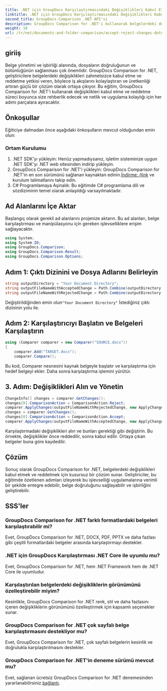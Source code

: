 ```yaml
---
title: .NET için GroupDocs Karşılaştırmasındaki Değişiklikleri Kabul Etme ve Reddetme
linktitle: .NET için GroupDocs Karşılaştırmasındaki Değişiklikleri Kabul Etme ve Reddetme
second_title: GroupDocs.Comparison .NET API'si
description: GroupDocs Comparison for .NET'i kullanarak belgelerdeki değişiklikleri nasıl kabul edeceğinizi ve reddedeceğinizi öğrenin. Belge iş akışlarınızı zahmetsizce kolaylaştırın.
weight: 10
url: /tr/net/documents-and-folder-comparison/accept-reject-changes-dotnet/
---
```

## giriiş
Belge yönetimi ve işbirliği alanında, dosyaların doğruluğunun ve bütünlüğünün sağlanması çok önemlidir. GroupDocs Comparison for .NET, geliştiricilere belgelerdeki değişiklikleri zahmetsizce kabul etme ve reddetme yetkisi veren, böylece iş akışlarını kolaylaştıran ve üretkenliği artıran güçlü bir çözüm olarak ortaya çıkıyor. Bu eğitim, GroupDocs Comparison for .NET'i kullanarak değişiklikleri kabul etme ve reddetme süreci boyunca size rehberlik edecek ve netlik ve uygulama kolaylığı için her adımı parçalara ayıracaktır.
## Önkoşullar
Eğiticiye dalmadan önce aşağıdaki önkoşulların mevcut olduğundan emin olun:
### Ortam Kurulumu
1. .NET SDK'yı yükleyin: Henüz yapmadıysanız, işletim sisteminize uygun .NET SDK'yı .NET web sitesinden indirip yükleyin.
2.  GroupDocs Comparison for .NET'i yükleyin: GroupDocs Comparison for .NET'in en son sürümünü sağlanan kaynaktan edinin.[İndirme: {link](https://releases.groupdocs.com/comparison/net/) ve kurulum talimatlarını takip edin.
3. C# Programlamaya Aşinalık: Bu eğitimde C# programlama dili ve sözdiziminin temel olarak anlaşıldığı varsayılmaktadır.

## Ad Alanlarını İçe Aktar
Başlangıç olarak gerekli ad alanlarını projenize aktarın. Bu ad alanları, belge karşılaştırması ve manipülasyonu için gereken işlevselliklere erişim sağlayacaktır.

```csharp
using System;
using System.IO;
using GroupDocs.Comparison;
using GroupDocs.Comparison.Result;
using GroupDocs.Comparison.Options;
```
## Adım 1: Çıktı Dizinini ve Dosya Adlarını Belirleyin
```csharp
string outputDirectory = "Your Document Directory";
string outputFileNameWithAcceptedChange = Path.Combine(outputDirectory, "RESULT_WITH_ACCEPTED_CHANGE.docx");
string outputFileNameWithRejectedChange = Path.Combine(outputDirectory, "RESULT_WITH_REJECTED_CHANGE.docx");
```
 Değiştirildiğinden emin olun`"Your Document Directory"` İstediğiniz çıktı dizininin yolu ile.
## Adım 2: Karşılaştırıcıyı Başlatın ve Belgeleri Karşılaştırın
```csharp
using (Comparer comparer = new Comparer("SOURCE.docx"))
{
    comparer.Add("TARGET.docx");
    comparer.Compare();
```
Bu kod, Comparer nesnesini kaynak belgeyle başlatır ve karşılaştırma için hedef belgeyi ekler. Daha sonra karşılaştırma işlemini yürütür.
## 3. Adım: Değişiklikleri Alın ve Yönetin
```csharp
ChangeInfo[] changes = comparer.GetChanges();
changes[0].ComparisonAction = ComparisonAction.Reject;
comparer.ApplyChanges(outputFileNameWithRejectedChange, new ApplyChangeOptions { Changes = changes, SaveOriginalState = true });
changes = comparer.GetChanges();
changes[0].ComparisonAction = ComparisonAction.Accept;
comparer.ApplyChanges(outputFileNameWithAcceptedChange, new ApplyChangeOptions { Changes = changes });
```
Karşılaştırmadaki değişiklikleri alın ve bunları gerektiği gibi değiştirin. Bu örnekte, değişiklikler önce reddedilir, sonra kabul edilir. Ortaya çıkan belgeler buna göre kaydedilir.

## Çözüm
Sonuç olarak GroupDocs Comparison for .NET, belgelerdeki değişiklikleri kabul etmek ve reddetmek için kusursuz bir çözüm sunar. Geliştiriciler, bu eğitimde özetlenen adımları izleyerek bu işlevselliği uygulamalarına verimli bir şekilde entegre edebilir, belge doğruluğunu sağlayabilir ve işbirliğini geliştirebilir.
## SSS'ler
### GroupDocs Comparison for .NET farklı formatlardaki belgeleri karşılaştırabilir mi?
Evet, GroupDocs Comparison for .NET, DOCX, PDF, PPTX ve daha fazlası gibi çeşitli formatlardaki belgeler arasında karşılaştırmayı destekler.
### .NET için GroupDocs Karşılaştırması .NET Core ile uyumlu mu?
Evet, GroupDocs Comparison for .NET, hem .NET Framework hem de .NET Core ile uyumludur.
### Karşılaştırılan belgelerdeki değişikliklerin görünümünü özelleştirebilir miyim?
Kesinlikle, GroupDocs Comparison for .NET renk, stil ve daha fazlasını içeren değişikliklerin görünümünü özelleştirmek için kapsamlı seçenekler sunar.
### GroupDocs Comparison for .NET çok sayfalı belge karşılaştırmasını destekliyor mu?
Evet, GroupDocs Comparison for .NET, çok sayfalı belgelerin kesinlik ve doğrulukla karşılaştırılmasını destekler.
### GroupDocs Comparison for .NET'in deneme sürümü mevcut mu?
 Evet, sağlanan ücretsiz GroupDocs Comparison for .NET denemesinden yararlanabilirsiniz.[bağlantı](https://releases.groupdocs.com/).